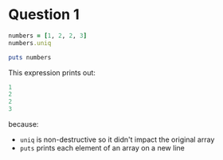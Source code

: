 # Question 1

```ruby
numbers = [1, 2, 2, 3]
numbers.uniq

puts numbers
```

This expression prints out:

```ruby
1
2
2
3
```

because:

* `uniq` is non-destructive so it didn't impact the original array
* `puts` prints each element of an array on a new line
